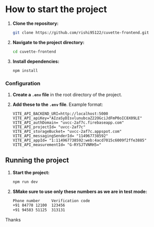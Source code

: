 # How to start the project

1. **Clone the repository:**

    ```bash
    git clone https://github.com/rishi95122/cuvette-frontend.git
    ```
    
2. **Navigate to the project directory:**

    ```bash
    cd cuvette-frontend
    ```
    
3. **Install dependencies:**

    ```bash
    npm install
    ```

### Configuration

1. **Create a `.env` file** in the root directory of the project.

2. **Add these to the `.env` file**. Example format:

    ```env
    VITE_API_BACKEND_URI=http://localhost:5000
    VITE_API_apiKey="AIzaSyDIsvlunubcaZ22OGciJdFmP0oIC8X09LE"
    VITE_API_authDomain= "uvcc-2af7c.firebaseapp.com"
    VITE_API_projectId= "uvcc-2af7c"
    VITE_API_storageBucket= "uvcc-2af7c.appspot.com"
    VITE_API_messagingSenderId= "114967738592"
    VITE_API_appId= "1:114967738592:web:4acd7015c6009f2ffe3885"
    VITE_API_measurementId= "G-RYSJTVNRH5="
    ```
## Running the project

1. **Start the project:**

    ```bash
    npm run dev
    ```
2. **SMake sure to use only these numbers as we are in test mode:**

    ```bash
   Phone number	    Verification code	
   +91 84778 12100	123456	
   +91 94583 51125	313131
    ```

Thanks
